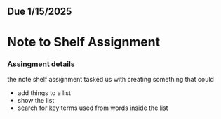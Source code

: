 ## Due 1/15/2025
# Note to Shelf Assignment

### Assingment details
the note shelf assignment tasked us with creating something that could 
- add things to a list
- show the list
- search for key terms used from words inside the list